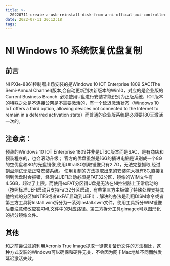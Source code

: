 ```yaml
---
title: >-
  20220711-create-a-usb-reinstall-disk-from-a-ni-offical-pxi-controller-reinstall-usb-disk
date: 2022-07-11 20:12:18
tags:
---
```


# NI Windows 10 系统恢复优盘复制

## 前言
NI PXIe-8861控制器出场安装的是Windows 10 IOT Enterprise 1809 SAC(The Semi-Annual Channel)版本,会自动更新到次新版本的Win10，对应的是企业版的Current Business Branch.
必须使用U盘进行安装才能识别为正版系统，IOT版本的特殊之处是不连接公网是不需要激活的，有一个延迟激活状态（Windows 10 IoT offers a third option, allowing devices not connected to the Internet to remain in a deferred activation state）而普通的企业版系统是必须要180天激活一次的。

## 注意点：
预装的Windows 10 IOT Enterprise 1809并非是LTSC版本而是SAC，是有商店和预装程序的，也会滚动升级；
官方的优盘虽然是16G的插进电脑是识别成一个8G的空优盘和8G的光盘镜像,使用UltraISO抓取镜像只有2.7G，无法完整抓取,经过刻盘测试无法正常安装系统。
使用复制的方法提取出来的安装包大概有8G,直接复制到优盘时会报错，经测试UEFI启动必须是FAT32分区，镜像的WIM文件有4.5GB，超过了上限。而使用exFAT分区得U盘是无法在NI控制器上正常启动的（按照标准UEFI启动只支持Fat32分区启动，有些第三方主板做了特殊处理支持其他格式的分区如NTFS或者exFAT启动到UEFI）.
解决的办法是利用DISM命令或者第三方工具将Install.wim拆分为一系列Install.swm文件，使用工具拆分WIM镜像后要注意修改应答XML文件中的对应路径。第三方拆分工具gimagex可以图形化的拆分镜像文件。
## 其他
和之前尝试过的利用Acronis True Image提取一键恢复备份文件的方法相比，这种方式安装的Windows可以确保和硬件无关，不会因为网卡Mac地址不同而触发延迟激活失效。
